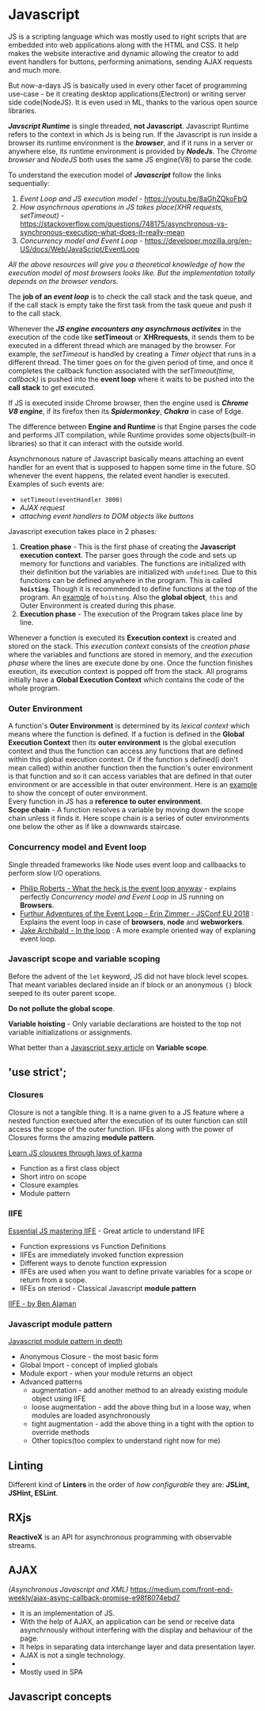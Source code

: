 # Javascript

JS is a scripting language which was mostly used to right scripts that are embedded into web applications along with the HTML and CSS. It help makes the website interactive and dynamic allowing the creator to add event handlers for buttons, performing animations, sending AJAX requests and much more.

But now-a-days JS is basically used in every other facet of programming use-case - be it creating desktop applications(Electron) or writing server side code(NodeJS). It is even used in ML, thanks to the various open source libraries. 

***Javscript Runtime*** is single threaded, **not Javascript**. Javascript Runtime refers to the context in which Js is being run. If the Javascript is run inside a browser its runtime environment is the ***browser***, and if it runs in a server or anywhere else, its runtime environment is provided by ***NodeJs***. The *Chrome browser* and *NodeJS* both uses the same JS engine(V8) to parse the code.

To understand the execution model of ***Javascript*** follow the links sequentially:

1. *Event Loop and JS execution model* - https://youtu.be/8aGhZQkoFbQ
2. *How asynchrnous operations in JS takes place(XHR requests, setTimeout)* - https://stackoverflow.com/questions/748175/asynchronous-vs-synchronous-execution-what-does-it-really-mean
3. *Concurrency model and Event Loop* - https://developer.mozilla.org/en-US/docs/Web/JavaScript/EventLoop

*All the above resources will give you a theoretical knowledge of how the execution model of most browsers looks like. But the implementation totally depends on the browser vendors.*

The **job of an *event loop*** is to check the call stack and the task queue,  and if the call stack is empty take the first task from the task queue and push it to the call stack.

Whenever the ***JS engine encounters any asynchrnous activites*** in the execution of the code like **setTimeout** or **XHRrequests**, it sends them to be executed in a different thread which are managed by the browser. For example, the *setTimeout* is handled by creating a *Timer object* that runs in a different thread. The timer goes on for the given period of time, and once it completes the callback function associated with the *setTimeout(time, callback)* is pushed into the **event loop** where it waits to be pushed into the **call stack** to get executed. 

If JS is executed inside Chrome browser, then the engine used is ***Chrome V8 engine***, if its firefox then its ***Spidermonkey***, ***Chakra*** in case of Edge. 

The difference between **Engine and Runtime** is that Engine parses the code and performs JIT compilation, while Runtime provides some objects(built-in libraries) so that it can interact with the outside world. 


Asynchrnonous nature of Javascript basically means attaching an event handler for an event that is supposed to happen some time in the future. SO whenever the event happens, the related event handler is executed. Examples of such events are:
* `setTimeout(eventHandler 3000)`
* *AJAX request*
* *attaching event handlers to DOM objects like buttons*

Javascript execution takes place in 2 phases:

1. **Creation phase** - This is the first phase of creating the **Javascript execution context**. The parser goes through the code and sets up memory for functions and variables. The functions are initialized with their definition but the variables are initialized with `undefined`. Due to this functions can be defined anywhere in the program. This is called **`hoisting`**. Though it is recommended to define functions at the top of the program. An [example](hoisting/example.js) of `hoisting`. Also the **global object**, `this` and Outer Environment is created during this phase.
2. **Execution phase** - The execution of the Program takes place line by line. 

Whenever a function is executed its **Execution context** is created and stored on the stack. This *execution context* consists of the *creation phase* where the variables and functions are stored in memory, and the *execution phase* where the lines are execute done by one. Once the function finishes exeution, its execution context is popped off from the stack. All programs initially have a **Global Execution Context** which contains the code of the whole program. 

### Outer Environment
A function's **Outer Environment** is determined by its *lexical context* which means where the function is defined. If a fuction is defined in the **Global Execution Context** then its **outer environment** is the global execution context and thus the function can access any functions that are defined within this global execution context. Or if the function s defined(i don't mean called) within another function then the function's outer environment is that function and so it can access variables that are defined in that outer environment or are accessible in that outer environment.
Here is an [example](examples/outer-environment.js) to show the concept of outer environment. <br/>
Every function in JS has a **reference to outer environment**.  <br/>
**Scope chain** - A function resolves a variable by moving down the scope chain unless it finds it. Here scope chain is a series of outer environments one below the other as if like a downwards staircase.   

### Concurrency model and Event loop
Single threaded frameworks like Node uses event loop and callbaacks to perform slow I/O operations.
* [Philip Roberts - What the heck is the event loop anyway][8] - explains perfectly *Concurrency model and Event Loop* in JS running on **Browsers**.
* [Furthur Adventures of the Event Loop - Erin Zimmer - JSConf EU 2018][9] : Explains the event loop in case of **browsers**, **node** and **webworkers**.
* [Jake Archibald - In the loop][10] : A more example oriented way of explaning event loop. 

### Javascript scope and variable scoping

Before the advent of the `let` keyword, JS did not have block level scopes. That meant variables declared inside an if block or an anonymous `{}` block seeped to its outer parent scope.  

**Do not pollute the global scope**.

**Variable hoisting** - Only variable declarations are hoisted to the top not variable initializations or assignments.

What better than a [Javascript sexy article](http://javascriptissexy.com/javascript-variable-scope-and-hoisting-explained/) on **Variable scope**.




## 'use strict';

### Closures

Closure is not a tangible thing. It is a name given to a JS feature where a nested function exectued after the execution of its outer function can still access the scope of the outer function.
IIFEs along with the power of Closures forms the amazing **module pattern**.

[Learn JS clousres through laws of karma](https://engineering.salesforce.com/learn-javascript-closures-through-the-laws-of-karma-49d32d35b3f7)
* Function as a first class object
* Short intro on scope
* Closure examples
* Module pattern

### IIFE
[Essential JS mastering IIFE](https://medium.com/@vvkchandra/essential-javascript-mastering-immediately-invoked-function-expressions-67791338ddc6) - Great article to understand IIFE
* Function expressions vs Function Definitions
* IIFEs are immediately invoked function expression
* Different ways to denote function expression
* IIFEs are used when you want to define private variables for a scope or return from a scope.
* IIFEs on steriod - Classical Javascript **module pattern**

[IIFE - by Ben Alaman](http://benalman.com/news/2010/11/immediately-invoked-function-expression/)


### Javascript module pattern

[Javascript module pattern in depth](http://www.adequatelygood.com/JavaScript-Module-Pattern-In-Depth.html)
* Anonymous Closure - the most basic form
* Global Import - concept of implied globals
* Module export - when your module returns an object
* Advanced patterns
    * augmentation - add another method to an already existing module object using IIFE 
    * loose augmentation - add the above thing but in a loose way, when modules are loaded asynchronously
    * tight augmentation - add the above thing in a tight with the option to override methods
    * Other topics(too complex to understand right now for me)

## Linting
Different kind of **Linters** in the order of *how configurable* they are: **JSLint, JSHint, ESLint**. 

## RXjs
**ReactiveX** is an API for asynchronous programming with observable streams.

## AJAX

*(Asynchronous Javascript and XML)* 
https://medium.com/front-end-weekly/ajax-async-callback-promise-e98f8074ebd7
  * It is an implementation of JS.
  * With the help of AJAX, an application can be send or receive data asynchrnously without interfering with the display and behaviour of the page.
  * It helps in separating data interchange layer and data presentation layer. 
  * AJAX is not a single technology.
  * 
  * Mostly used in SPA  
  


## Javascript concepts

[8]: https://www.youtube.com/watch?v=8aGhZQkoFbQ
[9]: https://www.youtube.com/watch?v=u1kqx6AenYw
[10]: https://www.youtube.com/watch?v=cCOL7MC4Pl0

